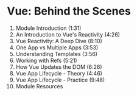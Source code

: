 # Vue: Behind the Scenes

1. Module Introduction (1:31)
2. An Introduction to Vue's Reactivity (4:26)
3. Vue Reactivity: A Deep Dive (8:10)
4. One App vs Multiple Apps (3:53)
5. Understanding Templates (3:56)
6. Working with Refs (5:21)
7. How Vue Updates the DOM (6:26)
8. Vue App Lifecycle - Theory (4:46)
9. Vue App Lifecycle - Practice (9:48)
10. Module Resources
